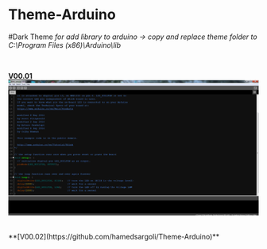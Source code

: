 # Theme-Arduino
#Dark Theme
*for add library to arduino -> copy and replace theme folder to C:\Program Files (x86)\Arduino\lib*

<br/>

**[V00.01](https://github.com/hamedsargoli/Theme-Arduino/tree/master/Dark%20Theme/V01)**
<img src="https://github.com/hamedsargoli/Theme-Arduino/blob/master/Dark%20Theme/V01/pic_V01.PNG?raw=true" >

<br/>
**[V00.02](https://github.com/hamedsargoli/Theme-Arduino)**
